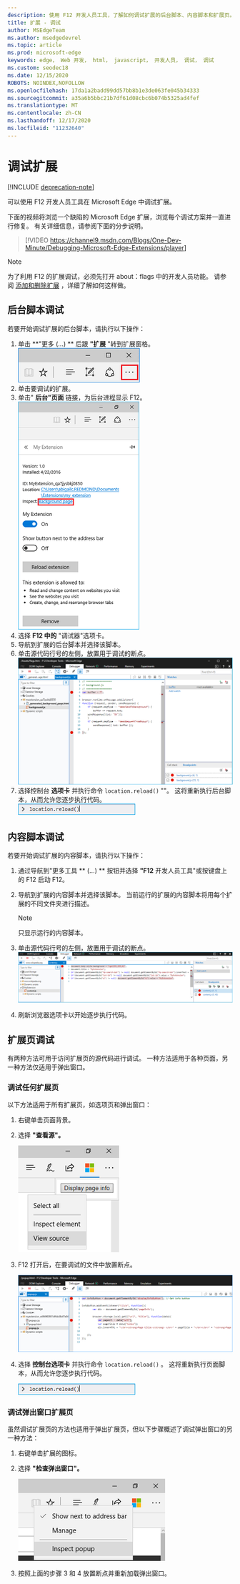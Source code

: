 ```yaml
---
description: 使用 F12 开发人员工具，了解如何调试扩展的后台脚本、内容脚本和扩展页。
title: 扩展 - 调试
author: MSEdgeTeam
ms.author: msedgedevrel
ms.topic: article
ms.prod: microsoft-edge
keywords: edge， Web 开发， html， javascript， 开发人员， 调试， 调试
ms.custom: seodec18
ms.date: 12/15/2020
ROBOTS: NOINDEX,NOFOLLOW
ms.openlocfilehash: 17da1a2badd99dd57bb8b1e3de063fe045b34333
ms.sourcegitcommit: a35a6b5bbc21b7df61d08cbc6b074b5325ad4fef
ms.translationtype: MT
ms.contentlocale: zh-CN
ms.lasthandoff: 12/17/2020
ms.locfileid: "11232640"
---
```

# 调试扩展  

[!INCLUDE [deprecation-note](../includes/deprecation-note.md)]  

可以使用 F12 开发人员工具在 Microsoft Edge 中调试扩展。

下面的视频将浏览一个缺陷的 Microsoft Edge 扩展，浏览每个调试方案并一直进行修复。 有关详细信息，请参阅下面的分步说明。

> [!VIDEO https://channel9.msdn.com/Blogs/One-Dev-Minute/Debugging-Microsoft-Edge-Extensions/player]


> [!NOTE]
> 为了利用 F12 的扩展调试，必须先打开 about：flags 中的开发人员功能。 请参阅 [添加和删除扩展](./adding-and-removing-extensions.md) ，详细了解如何这样做。


## 后台脚本调试
若要开始调试扩展的后台脚本，请执行以下操作：

1. 单击 **"更多 (...) ** 后跟 **"扩展** "转到扩展窗格。  
 ![“更多”按钮](./../media/morebutton.png)
2. 单击要调试的扩展。
3. 单击" **后台"页面** 链接，为后台进程显示 F12。  
 ![具有检查链接的选项的选定扩展视图](./../media/debug-inspect.png)
4. 选择 **F12 中的** "调试器"选项卡。
5. 导航到扩展的后台脚本并选择该脚本。
6. 单击源代码行号的左侧，放置用于调试的断点。  
 ![显示具有断点的背景脚本的 f12 控制台](./../media/debug-f12-background.png)
7. 选择控制台 **选项卡** 并执行命令 `location.reload()` ""。 这将重新执行后台脚本，从而允许您逐步执行代码。  
 ![已输入 location.reload 的控制台](./../media/debug-f12-background-console.png)


## 内容脚本调试
若要开始调试扩展的内容脚本，请执行以下操作：

1. 通过导航到"更多工具 ** (...) ** 按钮并选择 **"F12** 开发人员工具"或按键盘上的 F12 启动 F12。
2. 导航到扩展的内容脚本并选择该脚本。 当前运行的扩展的内容脚本将用每个扩展的不同文件夹进行描述。

    > [!NOTE]
    > 只显示运行的内容脚本。

3. 单击源代码行号的左侧，放置用于调试的断点。  
 ![正在调试内容脚本的 f12](./../media/debug-content-f12.png)
4. 刷新浏览器选项卡以开始逐步执行代码。




## 扩展页调试

有两种方法可用于访问扩展页的源代码进行调试。 一种方法适用于各种页面，另一种方法仅适用于弹出窗口。

### 调试任何扩展页
以下方法适用于所有扩展页，如选项页和弹出窗口：


1. 右键单击页面背景。
2. 选择 **"查看源"。**

   ![使用 f12 进行弹出式调试 - 选择](./../media/debug-popup-select.png)

3. F12 打开后，在要调试的文件中放置断点。

   ![使用 f12 进行弹出式调试](./../media/debug-popup-f12.png)
4. 选择 **控制台选项卡** 并执行命令 `location.reload()` 。 这将重新执行页面脚本，从而允许您逐步执行代码。  

   ![已输入 location.reload 的控制台](./../media/debug-f12-background-console.png)

### 调试弹出窗口扩展页
虽然调试扩展页的方法也适用于弹出扩展页，但以下步骤概述了调试弹出窗口的另一种方法：

1. 右键单击扩展的图标。
2. 选择 **"检查弹出窗口"。**

   ![弹出窗口调试检查](./../media/debug-popup-inspect.png)
3. 按照上面的步骤 3 和 4 放置断点并重新加载弹出窗口。
